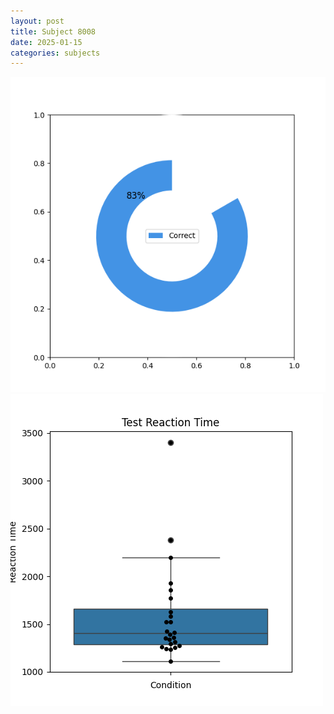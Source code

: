 ```yaml
---
layout: post
title: Subject 8008
date: 2025-01-15
categories: subjects
---
```


![](data/8008/run-11/8008_FN_acc_test.png)
![](data/8008/run-11/8008_FN_rt.png)
